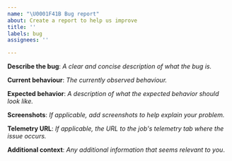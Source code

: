 ```yaml
---
name: "\U0001F41B Bug report"
about: Create a report to help us improve
title: ''
labels: bug
assignees: ''

---
```


**Describe the bug**:
_A clear and concise description of what the bug is._

**Current behaviour**:
_The currently observed behaviour._

**Expected behavior**:
_A description of what the expected behavior should look like._

**Screenshots**:
_If applicable, add screenshots to help explain your problem._

**Telemetry URL**:
_If applicable, the URL to the job's telemetry tab where the issue occurs._

**Additional context**:
_Any additional information that seems relevant to you_.
